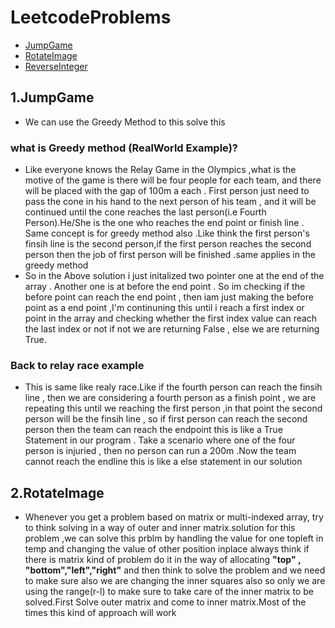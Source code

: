 # LeetcodeProblems

* [JumpGame](#1.JumpGame)
* [RotateImage](#2.RotateImage)
* [ReverseInteger](#3.ReverseInteger)



## 1.JumpGame

* We can use the Greedy Method to this solve this

### what is Greedy method (RealWorld Example)?

* Like everyone knows the Relay Game in the Olympics ,what is the motive of the game is there will be four people for each team, and there will be placed with the gap of 100m a each . First person just need to pass the cone in his hand to the next person of his team , and it will be continued until the cone reaches the last person(i.e Fourth Person).He/She is the one who reaches the end point or finish line . Same concept is for greedy method also .Like think the first person's finsih line is the second person,if the first person reaches the second person then the job of first person will be finished .same applies in the greedy method 
* So in the Above solution i just initalized two pointer one at the end of the array . Another one is at before the end point . So im checking if the before point can reach the end point , then iam just making the before point as a end point ,I'm continuning this until i reach a first index or point in the array and checking whether the first index value can reach the last index or not if not we are returning False , else we are returning True.

### Back to relay race example

* This is same like realy race.Like if the fourth person can reach the finsih line , then we are considering a fourth person as a finish point , we are repeating this until we reaching the first person ,in that point the second person will be the finsih line , so if first person can reach the second person then the team can reach the endpoint this is like a True Statement in our program . Take a scenario where one of the four person is injuried , then no person can run a 200m .Now the team cannot reach the endline this is like a else statement in our solution


## 2.RotateImage
 * Whenever you get a problem based on matrix or multi-indexed array, try to think solving in a way of outer and inner  matrix.solution for this problem ,we can solve this prblm by handling the value for 
 one topleft in temp and changing the value of other position inplace 
 always think if there is matrix kind of problem do it in the way of
 allocating    ****"top" , "bottom","left","right"**** and then think to solve 
 the problem and we need to make sure also we are changing the inner squares
 also so only we are using the range(r-l) to make sure to take care of the 
 inner matrix to be solved.First Solve outer matrix and come to inner matrix.Most of the times this kind of approach will work
